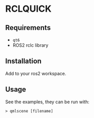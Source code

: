 RCLQUICK
========

Requirements
------------

- `qt6`
- ROS2 rclc library

Installation
------------

Add to your ros2 workspace.

Usage
-----

See the examples, they can be run with:

```
> qmlscene [filename]
```

